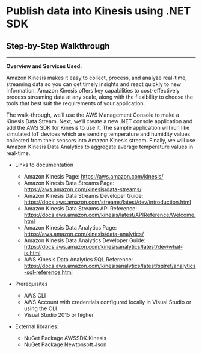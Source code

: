 # Publish data into Kinesis using .NET SDK

## Step-by-Step Walkthrough
--------

**Overview and Services Used:**

Amazon Kinesis makes it easy to collect, process, and analyze real-time, streaming data so you can get timely insights and react quickly to new information. Amazon Kinesis offers key capabilities to cost-effectively process streaming data at any scale, along with the flexibility to choose the tools that best suit the requirements of your application. 

The walk-through, we’ll use the AWS Management Console to make a Kinesis Data Stream. Next, we’ll create a new .NET console application and add the AWS SDK for Kinesis to use it. The sample application will run like simulated IoT devices which are sending temperature and humidity values collected from their sensors into Amazon Kinesis stream. Finally, we will use Amazon Kinesis Data Analytics to aggregate average temperature values in real-time.

+ Links to documentation

  * Amazon Kinesis Page: https://aws.amazon.com/kinesis/
  * Amazon Kinesis Data Streams Page: https://aws.amazon.com/kinesis/data-streams/
  * Amazon Kinesis Data Streams Developer Guide: https://docs.aws.amazon.com/streams/latest/dev/introduction.html
  * Amazon Kinesis Data Streams API Reference: https://docs.aws.amazon.com/kinesis/latest/APIReference/Welcome.html
  * Amazon Kinesis Data Analytics Page: https://aws.amazon.com/kinesis/data-analytics/
  * Amazon Kinesis Data Analytics Developer Guide: https://docs.aws.amazon.com/kinesisanalytics/latest/dev/what-is.html
  * AWS Kinesis Data Analytics SQL Reference: https://docs.aws.amazon.com/kinesisanalytics/latest/sqlref/analytics-sql-reference.html

+ Prerequisites
  * AWS CLI
  * AWS Account with credentials configured locally in Visual Studio or using the CLI
  * Visual Studio 2015 or higher


+ External libraries:
	* NuGet Package AWSSDK.Kinesis
	* NuGet Package Newtonsoft.Json
	
